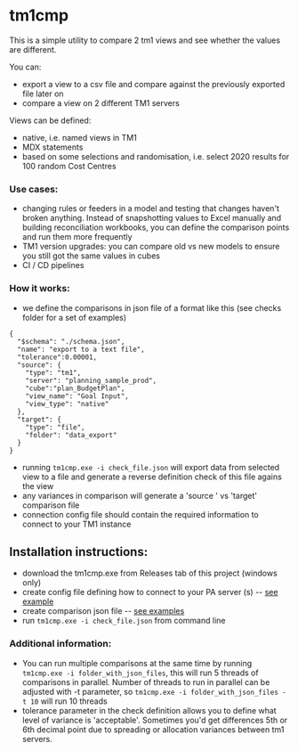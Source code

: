 # tm1cmp
This is a simple utility to compare 2 tm1 views and see whether the values are different.

You can:
- export a view to a csv file and compare against the previously exported file later on
- compare a view on 2 different TM1 servers

Views can be defined:
- native, i.e. named views in TM1
- MDX statements
- based on some selections and randomisation, i.e. select 2020 results for 100 random Cost Centres

### Use cases:
- changing rules or feeders in a model and testing that changes haven't broken anything. Instead of snapshotting values to Excel manually and building reconciliation workbooks, you can define the comparison points and run them more frequently
- TM1 version upgrades: you can compare old vs new models to ensure you still got the same values in cubes
- CI / CD pipelines

### How it works:
- we define the comparisons in json file of a format like this (see checks folder for a set of examples)
```
{
  "$schema": "./schema.json",
  "name": "export to a text file",
  "tolerance":0.00001,
  "source": {
    "type": "tm1",
    "server": "planning_sample_prod",
    "cube":"plan_BudgetPlan",
    "view_name": "Goal Input",
    "view_type": "native"
  },
  "target": {
    "type": "file",
    "folder": "data_export"
  }
}
```
- running `tm1cmp.exe -i check_file.json` will export data from selected view to a file and generate a reverse definition check of this file agains the view
- any variances in comparison will generate a 'source ' vs 'target' comparison file
- connection config file should contain the required information to connect to your TM1 instance

## Installation instructions:
- download the tm1cmp.exe from Releases tab of this project (windows only)
- create config file defining how to connect to your PA server (s) -- [see example](config.ini)
- create comparison json file -- [see examples](checks/)
- run `tm1cmp.exe -i check_file.json` from command line

### Additional information:
- You can run multiple comparisons at the same time by running `tm1cmp.exe -i folder_with_json_files`, this will run 5 threads of comparisons in parallel. Number of threads to run in parallel can be adjusted with -t parameter, so `tm1cmp.exe -i folder_with_json_files -t 10` will run 10 threads
- tolerance parameter in the check definition allows you to define what level of variance is 'acceptable'. Sometimes you'd get differences 5th or 6th decimal point due to spreading or allocation variances between tm1 servers.